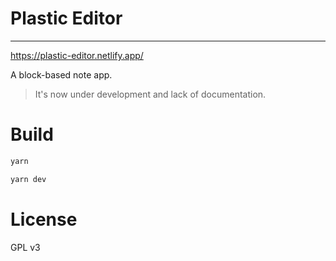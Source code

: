 # Plastic Editor
-----
https://plastic-editor.netlify.app/

A block-based note app.

> It's now under development and lack of documentation.

# Build

```bash
yarn

yarn dev
```

# License

GPL v3
